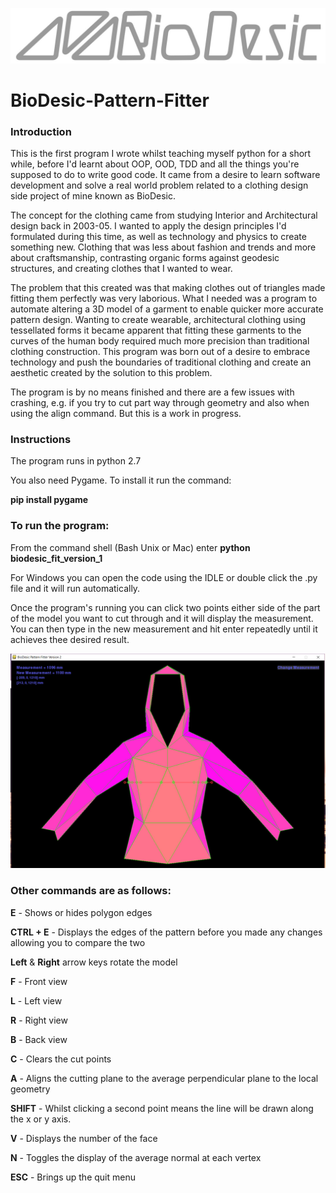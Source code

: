 ![Image of logo](https://github.com/SimonTanner/BioDesic-Pattern-Fitter/blob/Refactor_19_04/logo/Bio-Logo-v1.jpg)

# BioDesic-Pattern-Fitter

### Introduction

This is the first program I wrote whilst teaching myself python for a short while, before I'd learnt about OOP, OOD, TDD and all the things you're supposed to do to write good code. It came from a desire to learn software development and solve a real world problem related to a clothing design side project of mine known as BioDesic.

The concept for the clothing came from studying Interior and Architectural design back in 2003-05. I wanted to apply the design principles I'd formulated during this time, as well as technology and physics to create something new. Clothing that was less about fashion and trends and more about craftsmanship, contrasting organic forms against geodesic structures, and creating clothes that I wanted to wear.

The problem that this created was that making clothes out of triangles made fitting them perfectly was very laborious. What I needed was a program to automate altering a 3D model of a garment to enable quicker more accurate pattern design.
Wanting to create wearable, architectural clothing using tessellated forms it became apparent that fitting these garments to the curves of the human body required much more precision than traditional clothing construction. This program was born out of a desire to embrace technology and push the boundaries of traditional clothing and create an aesthetic created by the solution to this problem.

The program is by no means finished and there are a few issues with crashing, e.g. if you try to cut part way through geometry and also when using the align command. But this is a work in progress.

### Instructions

The program runs in python 2.7

You also need Pygame. To install it run the command:

**pip install pygame**

### To run the program:

From the command shell (Bash Unix or Mac) enter **python biodesic_fit_version_1**

For Windows you can open the code using the IDLE or double click the .py file and it will run automatically.

Once the program's running you can click two points either side of the part of the model you want to cut through and it will display the measurement. You can then type in the new measurement and hit enter repeatedly until it achieves thee desired result.

![Image of GUI](https://github.com/SimonTanner/BioDesic-Pattern-Fitter/blob/master/images/BioDesic-Pattern-Fitter.jpg)

### Other commands are as follows:

**E** - Shows or hides polygon edges

**CTRL + E** - Displays the edges of the pattern before you made any changes allowing you to compare the two

**Left** & **Right** arrow keys rotate the model

**F** - Front view

**L** - Left view

**R** - Right view

**B** - Back view

**C** - Clears the cut points

**A** - Aligns the cutting plane to the average perpendicular plane to the local geometry

**SHIFT** - Whilst clicking a second point means the line will be drawn along the x or y axis.

**V** - Displays the number of the face

**N** - Toggles the display of the average normal at each vertex

**ESC** - Brings up the quit menu
